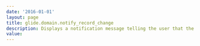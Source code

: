 ```yaml
---
date: '2016-01-01'
layout: page
title: glide.domain.notify_record_change
description: Displays a notification message telling the user that the domain picker automatically changed because the record that the user is viewing changed the domain in which the user is in. 
value:  
---
```

